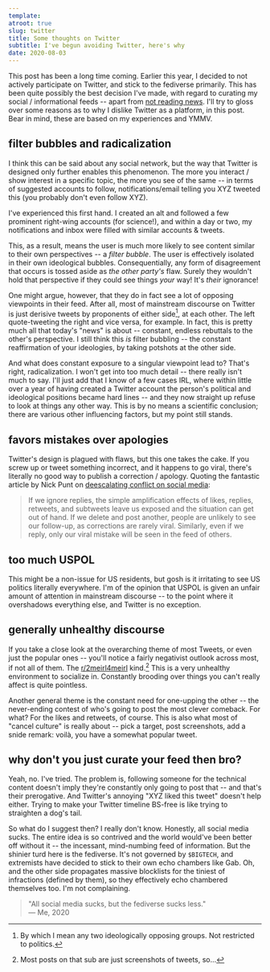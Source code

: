 ```yaml
---
template:
atroot: true
slug: twitter
title: Some thoughts on Twitter
subtitle: I've begun avoiding Twitter, here's why
date: 2020-08-03
---
```


This post has been a long time coming. Earlier this year, I decided to
not actively participate on Twitter, and stick to the fediverse
primarily. This has been quite possibly the best decision I've made,
with regard to curating my social / informational feeds -- apart from
[not reading news](/blog/dont-news). I'll try to gloss over some reasons
as to why I dislike Twitter as a platform, in this post. Bear in mind,
these are based on my experiences and YMMV.


## filter bubbles and radicalization

I think this can be said about any social network, but the way that
Twitter is designed only further enables this phenomenon. The more you
interact / show interest in a specific topic, the more you see of the
same -- in terms of suggested accounts to follow, notifications/email telling
you XYZ tweeted this (you probably don't even follow XYZ).

I've experienced this first hand. I created an alt and followed a few
prominent right-wing accounts (for science!), and within a day or two,
my notifications and inbox were filled with similar accounts & tweets.

This, as a result, means the user is much more likely to see content
similar to their own perspectives -- a *filter bubble*. The user is
effectively isolated in their own ideological bubbles. Consequentially,
any form of disagreement that occurs is tossed aside as _the other
party's_ flaw.
Surely they wouldn't hold that perspective if they could see things
_your_ way! It's _their_ ignorance!

One might argue, however, that they do in fact see a lot of opposing
viewpoints in their feed. After all, most of mainstream discourse on
Twitter is just derisive tweets by proponents of either side[^1], at
each other. The left quote-tweeting the right and vice versa, for
example. In fact, this is pretty much all that today's "news" is 
about -- constant, endless rebuttals to the other's perspective. 
I still think this _is_ filter bubbling -- the constant 
reaffirmation of your ideologies, by taking potshots at the other side.

[^1]: By which I mean any two ideologically opposing groups. 
    Not restricted to politics.

And what does constant exposure to a singular viewpoint lead to? That's
right, radicalization. I won't get into too much detail -- there really
isn't much to say. I'll just add that I know of a few cases IRL, where
within little over a year of having created a Twitter account the
person's political and ideological positions became hard lines -- and
they now straight up refuse to look at things any other way. This is by
no means a scientific conclusion; there are various other influencing
factors, but my point still stands.


## favors mistakes over apologies

Twitter's design is plagued with flaws, but this one takes the cake. If
you screw up or tweet something incorrect, and it happens to go viral,
there's literally no good way to publish a correction / apology. Quoting
the fantastic article by Nick Punt on [deescalating conflict on social
media](https://nickpunt.com/blog/deescalating-social-media/):

> If we ignore replies, the simple amplification effects of likes,
> replies, retweets, and subtweets leave us exposed and the situation
> can get out of hand. If we delete and post another, people are
> unlikely to see our follow-up, as corrections are rarely viral.
> Similarly, even if we reply, only our viral mistake will be seen in
> the feed of others. 


## too much USPOL

This might be a non-issue for US residents, but gosh is it irritating to
see US politics literally everywhere. I'm of the opinion that USPOL is
given an unfair amount of attention in mainstream discourse -- to the
point where it overshadows everything else, and Twitter is no exception.


## generally unhealthy discourse

If you take a close look at the overarching theme of most Tweets, or
even just the popular ones -- you'll notice a fairly negativist outlook
across most, if not all of them. The
[r/2meirl4meirl](https://reddit.com/r/2meirl4meirl) kind.[^2] This is
a very unhealthy environment to socialize in. Constantly brooding over
things you can't really affect is quite pointless.

Another general theme is the constant need for one-upping the other -- the 
never-ending contest of who's going to post the most clever
comeback. For what? For the likes and retweets, of course. This is also
what most of "cancel culture" is really about -- pick a target, post
screenshots, add a snide remark: voilà, you have a somewhat popular
tweet.

[^2]: Most posts on that sub are just screenshots of tweets, so...

## why don't you just curate your feed then bro?

Yeah, no. I've tried. The problem is, following someone for the
technical content doesn't imply they're constantly only going to post
that -- and that's their prerogative. And Twitter's annoying "XYZ liked
this tweet" doesn't help either. Trying to make your Twitter timeline
BS-free is like trying to straighten a dog's tail.

So what do I suggest then? I really don't know. Honestly, all social
media sucks. The entire idea is so contrived and the world would've been
better off without it -- the incessant, mind-numbing feed of
information. But the shinier turd here is the fediverse. It's not
governed by `$BIGTECH`, and extremists have decided to stick to their
own echo chambers like Gab. Oh, and the other side propagates massive
blocklists for the tiniest of infractions (defined by them), so they
effectively echo chambered themselves too. I'm not complaining.

> "All social media sucks, but the fediverse sucks less."  
> — Me, 2020
